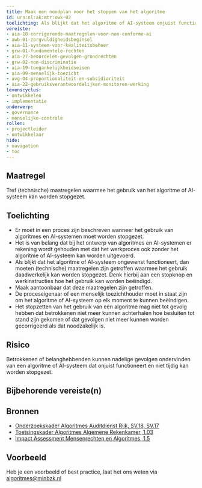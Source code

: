 ```yaml
---
title: Maak een noodplan voor het stoppen van het algoritme
id: urn:nl:ak:mtr:owk-02
toelichting: Als blijkt dat het algoritme of AI-systeem onjuist functioneert, dan moeten (technische) maatregelen zijn getroffen waarmee het gebruik kan worden stopgezet.
vereiste: 
- aia-18-corrigerende-maatregelen-voor-non-conforme-ai
- awb-01-zorgvuldigheidsbeginsel
- aia-11-systeem-voor-kwaliteitsbeheer
- grw-01-fundamentele-rechten
- aia-27-beoordelen-gevolgen-grondrechten
- grw-02-non-discriminatie
- aia-19-toegankelijkheidseisen
- aia-09-menselijk-toezicht
- avg-04-proportionaliteit-en-subsidiariteit
- aia-22-gebruiksverantwoordelijken-monitoren-werking
levenscyclus: 
- ontwikkelen
- implementatie
onderwerp: 
- governance
- menselijke-controle
rollen:
- projectleider
- ontwikkelaar
hide:
- navigation
- toc
---
```

<!-- Let op! onderstaande regel met 'tags' niet weghalen! Deze maakt automatisch de knopjes op basis van de metadata  -->
<!-- tags -->

## Maatregel
<!-- Vul hier een omschrijving in van wat deze maatregel inhoudt. -->
 Tref (technische) maatregelen waarmee het gebruik van het algoritme of AI-systeem kan worden stopgezet.
  
## Toelichting
<!-- Geef hier een toelichting van deze maatregel -->
- Er moet in een proces zijn beschreven wanneer het gebruik van algoritmes en AI-systemen moet worden stopgezet.
- Het is van belang dat bij het ontwerp van algoritmes en AI-systemen er rekening wordt gehouden met dat het werkproces ook zonder het algoritme of AI-systeem kan worden uitgevoerd.
- Als blijkt dat het algoritme of AI-systeem ongewenst functioneert, dan moeten (technische) maatregelen zijn getroffen waarmee het gebruik daadwerkelijk kan worden stopgezet. Denk hierbij aan een stopknop en werkinstructies hoe het gebruik kan worden beëindigd.
- Maak aantoonbaar dat deze maatregelen zijn getroffen.
- De proceseigenaar of een menselijk toezichthouder moet in staat zijn om het algoritme of AI-systeem op elk moment te kunnen beëindigen.
- Het stopzetten van het gebruik van een algoritme mag niet tot gevolg hebben dat betrokkenen niet meer kunnen achterhalen hoe besluiten tot stand zijn gekomen of dat gevolgen niet meer kunnen worden gecorrigeerd als dat noodzakelijk is. 
   
## Risico
Betrokkenen of belanghebbenden kunnen nadelige gevolgen ondervinden van een algoritme of AI-systeem dat onjuist functioneert en niet tijdig kan worden stopgezet.  

## Bijbehorende vereiste(n)
<!-- Let op! onderstaande regel met 'list_vereisten_on_maatregelen_page' niet weghalen! Deze maakt automatisch een lijst van bijbehorende verseisten op basis van de metadata  -->
<!-- list_vereisten_on_maatregelen_page -->

## Bronnen 
<!-- Vul hier de relevante bronnen in voor deze maatregel -->

- [Onderzoekskader Algoritmes Auditdienst Rijk, SV.18, SV.17 ](https://www.rijksoverheid.nl/documenten/rapporten/2023/07/11/onderzoekskader-algoritmes-adr-2023)
- [Toetsingskader Algoritmes Algemene Rekenkamer, 1.03](https://www.rekenkamer.nl/onderwerpen/algoritmes/documenten/publicaties/2024/05/15/het-toetsingskader-aan-de-slag)
- [Impact Assessment Mensenrechten en Algoritmes, 1.5](../hulpmiddelen/IAMA.md)

## Voorbeeld
<!-- Voeg hier een voorbeeld toe, door er bijvoorbeeld naar te verwijzen -->

Heb je een voorbeeld of best practice, laat het ons weten via [algoritmes@minbzk.nl](mailto:algoritmes@minbzk.nl)
